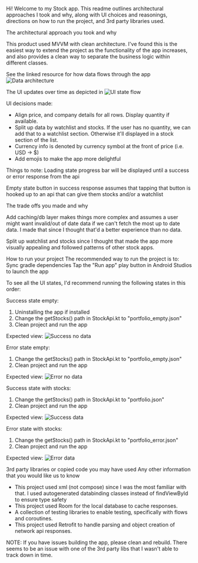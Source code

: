 Hi! Welcome to my Stock app. This readme outlines architectural approaches I took and why,
along with UI choices and reasonings, directions on how to run the project,
and 3rd party libraries used. 


The architectural approach you took and why

This product used MVVM with clean architecture. I've found this is the
easiest way to extend the project as the functionality of the app increases, and also 
provides a clean way to separate the business logic within different classes.

See the linked resource for how data flows through the app
![Data architecture](./docResources/data_architecture.png)

The UI updates over time as depicted in 
![UI state flow](./docResources/Ui_state_flow.png)

UI decisions made:
- Align price, and company details for all rows. Display quantity if available.
- Split up data by watchlist and stocks. If the user has no quantity, we can add that
to a watchlist section. Otherwise it'll displayed in a stock section of the list.
- Currency info is denoted by currency symbol at the front of price (i.e. USD -> $)
- Add emojis to make the app more delightful

Things to note:
Loading state progress bar will be displayed until a success or error response from the api

Empty state button in success response assumes that tapping that button 
is hooked up to an api that can give them stocks and/or a watchlist

The trade offs you made and why

Add caching/db layer makes things more complex and assumes a user might want invalid/out of date data if
we can't fetch the most up to date data. I made that since I thought that'd a better experience than no data.

Split up watchlist and stocks since I thought that made the app more visually appealing and followed
patterns of other stock apps.

How to run your project
The recommended way to run the project is to:
Sync gradle dependencies
Tap the "Run app" play button in Android Studios to launch the app

To see all the UI states, I'd recommend running the following states in this order:

Success state empty:
1. Uninstalling the app if installed
2. Change the getStocks() path in StockApi.kt to "portfolio_empty.json"
3. Clean project and run the app

Expected view: ![Success no data](./docResources/success_no_data.png)

Error state empty:
1. Change the getStocks() path in StockApi.kt to "portfolio_empty.json"
2. Clean project and run the app

Expected view: ![Error no data](./docResources/error_no_data.png)

Success state with stocks:
1. Change the getStocks() path in StockApi.kt to "portfolio.json"
2. Clean project and run the app

Expected view: ![Success data](./docResources/success_with_data.png)

Error state with stocks:
1. Change the getStocks() path in StockApi.kt to "portfolio_error.json"
2. Clean project and run the app

Expected view: ![Error data](./docResources/error_with_data.png)



3rd party libraries or copied code you may have used Any other information that you would like us to know

- This project used xml (not compose) since I was the most familiar with that. I used
autogenerated databinding classes instead of findViewById to ensure type safety
- This project used Room for the local database to cache responses.
- A collection of testing libraries to enable testing, specifically with flows and coroutines.
- This project used Retrofit to handle parsing and object creation of network api responses.


NOTE:
If you have issues building the app, please clean and rebuild. There seems to be an issue
with one of the 3rd party libs that I wasn't able to track down in time. 